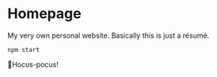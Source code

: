 # Homepage
My very own personal website. Basically this is just a résumé.

    npm start

🧙Hocus-pocus!
